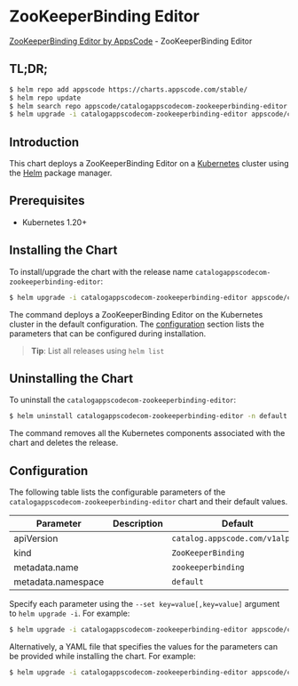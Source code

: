 # ZooKeeperBinding Editor

[ZooKeeperBinding Editor by AppsCode](https://appscode.com) - ZooKeeperBinding Editor

## TL;DR;

```bash
$ helm repo add appscode https://charts.appscode.com/stable/
$ helm repo update
$ helm search repo appscode/catalogappscodecom-zookeeperbinding-editor --version=v0.22.0
$ helm upgrade -i catalogappscodecom-zookeeperbinding-editor appscode/catalogappscodecom-zookeeperbinding-editor -n default --create-namespace --version=v0.22.0
```

## Introduction

This chart deploys a ZooKeeperBinding Editor on a [Kubernetes](http://kubernetes.io) cluster using the [Helm](https://helm.sh) package manager.

## Prerequisites

- Kubernetes 1.20+

## Installing the Chart

To install/upgrade the chart with the release name `catalogappscodecom-zookeeperbinding-editor`:

```bash
$ helm upgrade -i catalogappscodecom-zookeeperbinding-editor appscode/catalogappscodecom-zookeeperbinding-editor -n default --create-namespace --version=v0.22.0
```

The command deploys a ZooKeeperBinding Editor on the Kubernetes cluster in the default configuration. The [configuration](#configuration) section lists the parameters that can be configured during installation.

> **Tip**: List all releases using `helm list`

## Uninstalling the Chart

To uninstall the `catalogappscodecom-zookeeperbinding-editor`:

```bash
$ helm uninstall catalogappscodecom-zookeeperbinding-editor -n default
```

The command removes all the Kubernetes components associated with the chart and deletes the release.

## Configuration

The following table lists the configurable parameters of the `catalogappscodecom-zookeeperbinding-editor` chart and their default values.

|     Parameter      | Description |                  Default                   |
|--------------------|-------------|--------------------------------------------|
| apiVersion         |             | <code>catalog.appscode.com/v1alpha1</code> |
| kind               |             | <code>ZooKeeperBinding</code>              |
| metadata.name      |             | <code>zookeeperbinding</code>              |
| metadata.namespace |             | <code>default</code>                       |


Specify each parameter using the `--set key=value[,key=value]` argument to `helm upgrade -i`. For example:

```bash
$ helm upgrade -i catalogappscodecom-zookeeperbinding-editor appscode/catalogappscodecom-zookeeperbinding-editor -n default --create-namespace --version=v0.22.0 --set apiVersion=catalog.appscode.com/v1alpha1
```

Alternatively, a YAML file that specifies the values for the parameters can be provided while
installing the chart. For example:

```bash
$ helm upgrade -i catalogappscodecom-zookeeperbinding-editor appscode/catalogappscodecom-zookeeperbinding-editor -n default --create-namespace --version=v0.22.0 --values values.yaml
```

